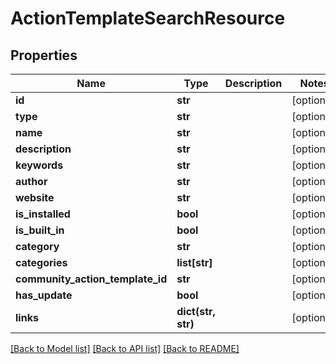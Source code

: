 # ActionTemplateSearchResource

## Properties
Name | Type | Description | Notes
------------ | ------------- | ------------- | -------------
**id** | **str** |  | [optional] 
**type** | **str** |  | [optional] 
**name** | **str** |  | [optional] 
**description** | **str** |  | [optional] 
**keywords** | **str** |  | [optional] 
**author** | **str** |  | [optional] 
**website** | **str** |  | [optional] 
**is_installed** | **bool** |  | [optional] 
**is_built_in** | **bool** |  | [optional] 
**category** | **str** |  | [optional] 
**categories** | **list[str]** |  | [optional] 
**community_action_template_id** | **str** |  | [optional] 
**has_update** | **bool** |  | [optional] 
**links** | **dict(str, str)** |  | [optional] 

[[Back to Model list]](../README.md#documentation-for-models) [[Back to API list]](../README.md#documentation-for-api-endpoints) [[Back to README]](../README.md)


